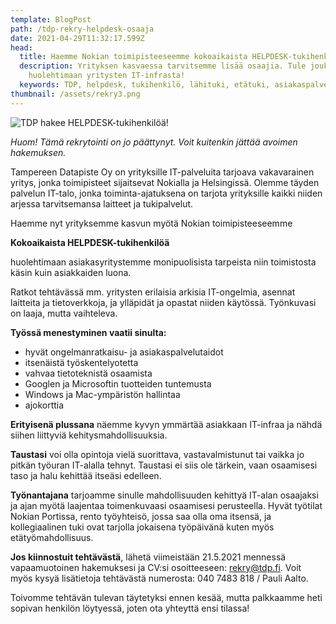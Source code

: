 ```yaml
---
template: BlogPost
path: /tdp-rekry-helpdesk-osaaja
date: 2021-04-29T11:32:17.599Z
head:
  title: Haemme Nokian toimipisteeseemme kokoaikaista HELPDESK-tukihenkilöä
  description: Yrityksen kasvaessa tarvitsemme lisää osaajia. Tule joukkoomme
    huolehtimaan yritysten IT-infrasta!
  keywords: TDP, helpdesk, tukihenkilö, lähituki, etätuki, asiakaspalvelu
thumbnail: /assets/rekry3.png
---
```


![TDP hakee HELPDESK-tukihenkilöä!](/assets/rekry3.png)

*Huom! Tämä rekrytointi on jo päättynyt. Voit kuitenkin jättää avoimen hakemuksen.*

Tampereen Datapiste Oy on yrityksille IT-palveluita tarjoava vakavarainen yritys, jonka toimipisteet sijaitsevat Nokialla ja Helsingissä. Olemme täyden palvelun IT-talo, jonka toiminta-ajatuksena on tarjota yrityksille kaikki niiden arjessa tarvitsemansa laitteet ja tukipalvelut.

Haemme nyt yrityksemme kasvun myötä Nokian toimipisteeseemme

**Kokoaikaista HELPDESK-tukihenkilöä**

huolehtimaan asiakasyritystemme monipuolisista tarpeista niin toimistosta käsin kuin asiakkaiden luona.

Ratkot tehtävässä mm. yritysten erilaisia arkisia IT-ongelmia, asennat laitteita ja tietoverkkoja, ja ylläpidät ja opastat niiden käytössä. Työnkuvasi on laaja, mutta vaihteleva.

**Työssä menestyminen vaatii sinulta:**

* hyvät ongelmanratkaisu- ja asiakaspalvelutaidot
* itsenäistä työskentelyotetta 
* vahvaa tietoteknistä osaamista 
* Googlen ja Microsoftin tuotteiden tuntemusta 
* Windows ja Mac-ympäristön hallintaa 
* ajokorttia

**Erityisenä plussana** näemme kyvyn ymmärtää asiakkaan IT-infraa ja nähdä siihen liittyviä kehitysmahdollisuuksia.

**Taustasi** voi olla opintoja vielä suorittava, vastavalmistunut tai vaikka jo pitkän työuran IT-alalla tehnyt. Taustasi ei siis ole tärkein, vaan osaamisesi taso ja halu kehittää itseäsi edelleen.

**Työnantajana** tarjoamme sinulle mahdollisuuden kehittyä IT-alan osaajaksi ja ajan myötä laajentaa toimenkuvaasi osaamisesi perusteella. Hyvät työtilat Nokian Portissa, rento työyhteisö, jossa saa olla oma itsensä, ja kollegiaalinen tuki ovat tarjolla jokaisena työpäivänä kuten myös etätyömahdollisuus. 

**Jos kiinnostuit tehtävästä**, lähetä viimeistään 21.5.2021 mennessä vapaamuotoinen hakemuksesi ja CV:si osoitteeseen: rekry@tdp.fi. Voit myös kysyä lisätietoja tehtävästä numerosta: 040 7483 818 / Pauli Aalto.

Toivomme tehtävän tulevan täytetyksi ennen kesää, mutta palkkaamme heti sopivan henkilön löytyessä, joten ota yhteyttä ensi tilassa!